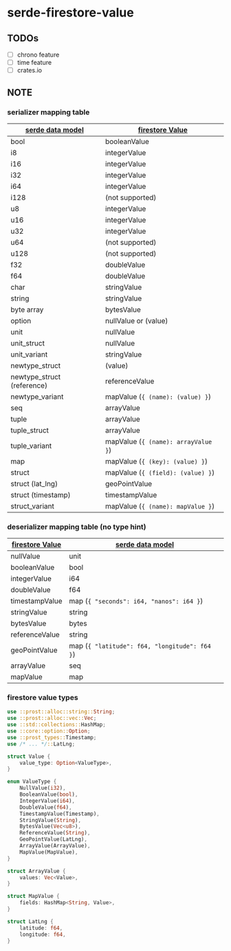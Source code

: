 # serde-firestore-value

## TODOs

- ☐ chrono feature
- ☐ time feature
- ☐ crates.io

## NOTE

### serializer mapping table

| [serde data model]         | [firestore Value]                   |
|----------------------------|-------------------------------------|
| bool                       | booleanValue                        |
| i8                         | integerValue                        |
| i16                        | integerValue                        |
| i32                        | integerValue                        |
| i64                        | integerValue                        |
| i128                       | (not supported)                     |
| u8                         | integerValue                        |
| u16                        | integerValue                        |
| u32                        | integerValue                        |
| u64                        | (not supported)                     |
| u128                       | (not supported)                     |
| f32                        | doubleValue                         |
| f64                        | doubleValue                         |
| char                       | stringValue                         |
| string                     | stringValue                         |
| byte array                 | bytesValue                          |
| option                     | nullValue or (value)                |
| unit                       | nullValue                           |
| unit_struct                | nullValue                           |
| unit_variant               | stringValue                         |
| newtype_struct             | (value)                             |
| newtype_struct (reference) | referenceValue                      |
| newtype_variant            | mapValue (`{ (name): (value) }`)    |
| seq                        | arrayValue                          |
| tuple                      | arrayValue                          |
| tuple_struct               | arrayValue                          |
| tuple_variant              | mapValue (`{ (name): arrayValue }`) |
| map                        | mapValue (`{ (key): (value) }`)     |
| struct                     | mapValue (`{ (field): (value) }`)   |
| struct (lat_lng)           | geoPointValue                       |
| struct (timestamp)         | timestampValue                      |
| struct_variant             | mapValue (`{ (name): mapValue }`)   |

### deserializer mapping table (no type hint)

| [firestore Value]  | [serde data model]                            |
|--------------------|-----------------------------------------------|
| nullValue          | unit                                          |
| booleanValue       | bool                                          |
| integerValue       | i64                                           |
| doubleValue        | f64                                           |
| timestampValue     | map (`{ "seconds": i64, "nanos": i64 }`)      |
| stringValue        | string                                        |
| bytesValue         | bytes                                         |
| referenceValue     | string                                        |
| geoPointValue      | map (`{ "latitude": f64, "longitude": f64 }`) |
| arrayValue         | seq                                           |
| mapValue           | map                                           |

[serde data model]: https://serde.rs/data-model.html
[firestore Value]: https://firebase.google.com/docs/firestore/reference/rest/v1/Value

### firestore value types

```rust
use ::prost::alloc::string::String;
use ::prost::alloc::vec::Vec;
use ::std::collections::HashMap;
use ::core::option::Option;
use ::prost_types::Timestamp;
use /* ... */::LatLng;

struct Value {
    value_type: Option<ValueType>,
}

enum ValueType {
    NullValue(i32),
    BooleanValue(bool),
    IntegerValue(i64),
    DoubleValue(f64),
    TimestampValue(Timestamp),
    StringValue(String),
    BytesValue(Vec<u8>),
    ReferenceValue(String),
    GeoPointValue(LatLng),
    ArrayValue(ArrayValue),
    MapValue(MapValue),
}

struct ArrayValue {
    values: Vec<Value>,
}

struct MapValue {
    fields: HashMap<String, Value>,
}

struct LatLng {
    latitude: f64,
    longitude: f64,
}
```
